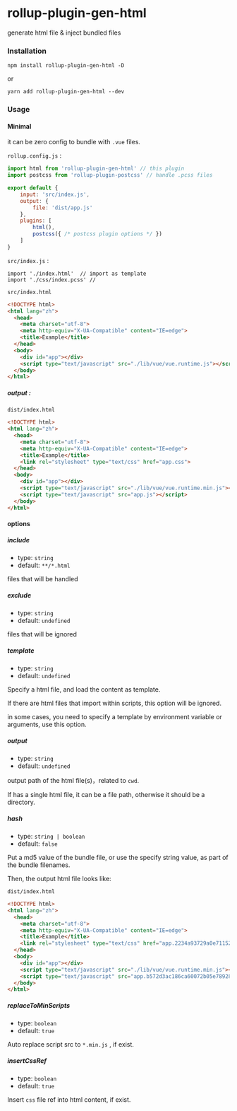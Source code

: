 # rollup-plugin-gen-html

generate html file & inject bundled files



### Installation

```
npm install rollup-plugin-gen-html -D
```

or

```
yarn add rollup-plugin-gen-html --dev
```



### Usage

#### Minimal

it can be zero config to bundle with  `.vue` files.

`rollup.config.js` :

``` js
import html from 'rollup-plugin-gen-html' // this plugin
import postcss from 'rollup-plugin-postcss' // handle .pcss files

export default {
    input: 'src/index.js',
    output: {
        file: 'dist/app.js'
    },
    plugins: [
        html(),
        postcss({ /* postcss plugin options */ })
    ]
}
```

`src/index.js` :

```
import './index.html'  // import as template
import './css/index.pcss' // 
```

`src/index.html`

``` html
<!DOCTYPE html>
<html lang="zh">
  <head>
    <meta charset="utf-8">
    <meta http-equiv="X-UA-Compatible" content="IE=edge">
    <title>Example</title>
  </head>
  <body>
    <div id="app"></div>
    <script type="text/javascript" src="./lib/vue/vue.runtime.js"></script>
  </body>
</html>
```



##### output :

`dist/index.html`

``` html
<!DOCTYPE html>
<html lang="zh">
  <head>
    <meta charset="utf-8">
    <meta http-equiv="X-UA-Compatible" content="IE=edge">
    <title>Example</title>
    <link rel="stylesheet" type="text/css" href="app.css">
  </head>
  <body>
    <div id="app"></div>
    <script type="text/javascript" src="./lib/vue/vue.runtime.min.js"></script>
    <script type="text/javascript" src="app.js"></script>
  </body>
</html>
```



#### options

##### include

* type: `string`
* default: `**/*.html`

files that will be handled



##### exclude

- type: `string`
- default: `undefined`

files that will be ignored



##### template

* type: `string`
* default: `undefined`

Specify a html file, and load the content as template.

If there are html files that import within scripts, this option will be ignored.

in some cases, you need to specify a template by environment variable or arguments, use this option.



##### output

- type: `string`
- default: `undefined`

output path of the html file(s)，related to `cwd`.

If has a single html file, it can be a file path, otherwise it should be a directory.



##### hash

- type: `string | boolean`
- default: `false`

Put a md5 value of the bundle file, or use the specify string value, as part of the bundle filenames.

Then, the output html file looks like:

`dist/index.html`

```html
<!DOCTYPE html>
<html lang="zh">
  <head>
    <meta charset="utf-8">
    <meta http-equiv="X-UA-Compatible" content="IE=edge">
    <title>Example</title>
    <link rel="stylesheet" type="text/css" href="app.2234a93729a0e7115216f9a5d55f93c4.css">
  </head>
  <body>
    <div id="app"></div>
    <script type="text/javascript" src="./lib/vue/vue.runtime.min.js"></script>
    <script type="text/javascript" src="app.b572d3ac186ca60072b05e7892848a73.js"></script>
  </body>
</html>
```



##### replaceToMinScripts

- type: `boolean`
- default: `true`

Auto replace script src to `*.min.js` , if exist.



##### insertCssRef

- type: `boolean`
- default: `true`

Insert `css` file ref into html content, if exist.






